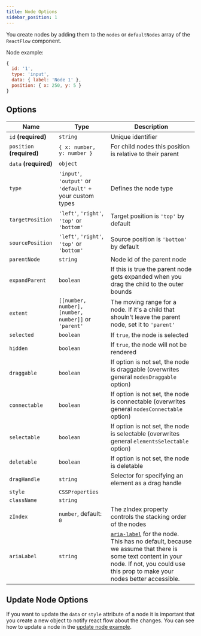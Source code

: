 ```yaml
---
title: Node Options
sidebar_position: 1
---
```


You create nodes by adding them to the `nodes` or `defaultNodes` array of the `ReactFlow` component.

Node example:

```js
{
  id: '1',
  type: 'input',
  data: { label: 'Node 1' },
  position: { x: 250, y: 5 }
}
```

## Options

| Name                      | Type                                                     | Description                                                                                                                                                                                                                                                                    |
| ------------------------- | -------------------------------------------------------- | ------------------------------------------------------------------------------------------------------------------------------------------------------------------------------------------------------------------------------------------------------------------------------ |
| `id` **(required)**       | `string`                                                 | Unique identifier                                                                                                                                                                                                                                                              |
| `position` **(required)** | `{ x: number, y: number }`                               | For child nodes this position is relative to their parent                                                                                                                                                                                                                      |
| `data` **(required)**     | `object`                                                 |                                                                                                                                                                                                                                                                                |
| `type`                    | `'input'`, `'output'` or `'default'` + your custom types | Defines the node type                                                                                                                                                                                                                                                          |
| `targetPosition`          | `'left'`, `'right'`, `'top'` or `'bottom'`               | Target position is `'top'` by default                                                                                                                                                                                                                                          |
| `sourcePosition`          | `'left'`, `'right'`, `'top'` or `'bottom'`               | Source position is `'bottom'` by default                                                                                                                                                                                                                                       |
| `parentNode`              | `string`                                                 | Node id of the parent node                                                                                                                                                                                                                                                     |
| `expandParent`            | `boolean`                                                | If this is true the parent node gets expanded when you drag the child to the outer bounds                                                                                                                                                                                      |
| `extent`                  | `[[number, number], [number, number]]` or `'parent'`     | The moving range for a node. If it's a child that shouln't leave the parent node, set it to `'parent'`                                                                                                                                                                         |
| `selected`                | `boolean`                                                | If `true`, the node is selected                                                                                                                                                                                                                                                |
| `hidden`                  | `boolean`                                                | If `true`, the node will not be rendered                                                                                                                                                                                                                                       |
| `draggable`               | `boolean`                                                | If option is not set, the node is draggable (overwrites general `nodesDraggable` option)                                                                                                                                                                                       |
| `connectable`             | `boolean`                                                | If option is not set, the node is connectable (overwrites general `nodesConnectable` option)                                                                                                                                                                                   |
| `selectable`              | `boolean`                                                | If option is not set, the node is selectable (overwrites general `elementsSelectable` option)                                                                                                                                                                                  |
| `deletable`               | `boolean`                                                | If option is not set, the node is deletable                                                                                                                                                                                                                                    |
| `dragHandle`              | `string`                                                 | Selector for specifying an element as a drag handle                                                                                                                                                                                                                            |
| `style`                   | `CSSProperties`                                          |                                                                                                                                                                                                                                                                                |
| `className`               | `string`                                                 |                                                                                                                                                                                                                                                                                |
| `zIndex`                  | `number`, default: `0`                                   | The zIndex property controls the stacking order of the nodes                                                                                                                                                                                                                   |
| `ariaLabel`               | `string`                                                 | [`aria-label`](https://developer.mozilla.org/en-US/docs/Web/Accessibility/ARIA/Attributes/aria-label) for the node. This has no default, because we assume that there is some text content in your node. If not, you could use this prop to make your nodes better accessible. |

## Update Node Options

If you want to update the `data` or `style` attribute of a node it is important that you create a new object to notify react flow about the changes. You can see how to update a node in the [update node example](/docs/examples/nodes/update-node/).
